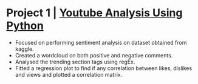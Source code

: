 # Project 1 | [Youtube Analysis Using Python](https://github.com/Laxman-Parab/Youtube_Analysis_Using_Pythobn/blob/main/Youtube_Analysis.ipynb) 
- Focused on performing sentiment analysis on dataset obtained from kaggle.
- Created a wordcloud on both positive and negative comments.
- Analysed the trending section tags using regEx.
- Fitted a regression plot to find if any correlation between likes, dislikes and views and plotted a correlation matrix.
